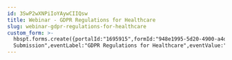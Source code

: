 ```yaml
---
id: 3SwP2wXNPiIoYAywCIIQsw
title: Webinar - GDPR Regulations for Healthcare
slug: webinar-gdpr-regulations-for-healthcare
custom_form: >-
  hbspt.forms.create({portalId:"1695915",formId:"948e1995-5d20-4900-a4d0-8869bad49eca",target:"#hsFormContainer",css:"",onFormSubmit:function(e){window.dataLayer=window.dataLayer||[],window.dataLayer.push({event:"GAEvent",eventCategory:"Webinar",eventAction:"Form
  Submission",eventLabel:"GDPR Regulations for Healthcare",eventValue:"2"})}});
---
```


  
